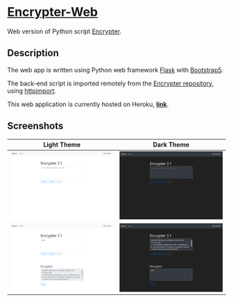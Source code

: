# [Encrypter-Web](https://encrypter-web.herokuapp.com/)

Web version of Python script [Encrypter](https://github.com/MaxsLi/Encrypter).

## Description

The web app is written using Python web framework [Flask](https://flask.palletsprojects.com/en/1.1.x/) with [Bootstrap5](https://getbootstrap.com/).

The back-end script is imported remotely from the [Encrypter repository](https://github.com/MaxsLi/Encrypter),
using [httpimport](https://github.com/operatorequals/httpimport).

This web application is currently hosted on Heroku, [**link**](https://encrypter-web.herokuapp.com/).

## Screenshots

| Light Theme    | Dark Theme   |
| :------------: | :----------: |
| ![Home page in light theme](/static/screenshot1.png) | ![Home page in dark theme](/static/screenshot2.png) |
| ![Encrypt text in light theme](/static/screenshot3.png) | ![Decrypt cypher in dark theme](/static/screenshot4.png) |
